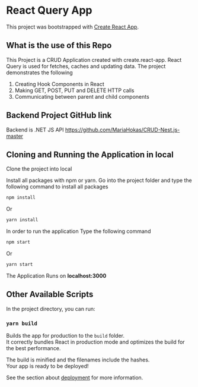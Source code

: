 # React Query App

This project was bootstrapped with [Create React App](https://github.com/facebook/create-react-app).

## What is the use of this Repo

This Project is a CRUD Application created with create.react-app. React Query is used for fetches, caches and updating data. The project demonstrates the following

1. Creating Hook Components in React
2. Making GET, POST, PUT and DELETE HTTP calls
3. Communicating between parent and child components

## Backend Project GitHub link
Backend is .NET JS  API
https://github.com/MariaHokas/CRUD-Nest.js-master

## Cloning and Running the Application in local

Clone the project into local

Install all packages with npm or yarn. Go into the project folder and type the following command to install all packages

```bash
npm install
```
Or

```bash
yarn install
```

In order to run the application Type the following command

```bash
npm start
```
Or

```bash
yarn start
```

The Application Runs on **localhost:3000**


## Other Available Scripts

In the project directory, you can run:

### `yarn build`

Builds the app for production to the `build` folder.\
It correctly bundles React in production mode and optimizes the build for the best performance.

The build is minified and the filenames include the hashes.\
Your app is ready to be deployed!

See the section about [deployment](https://facebook.github.io/create-react-app/docs/deployment) for more information.



